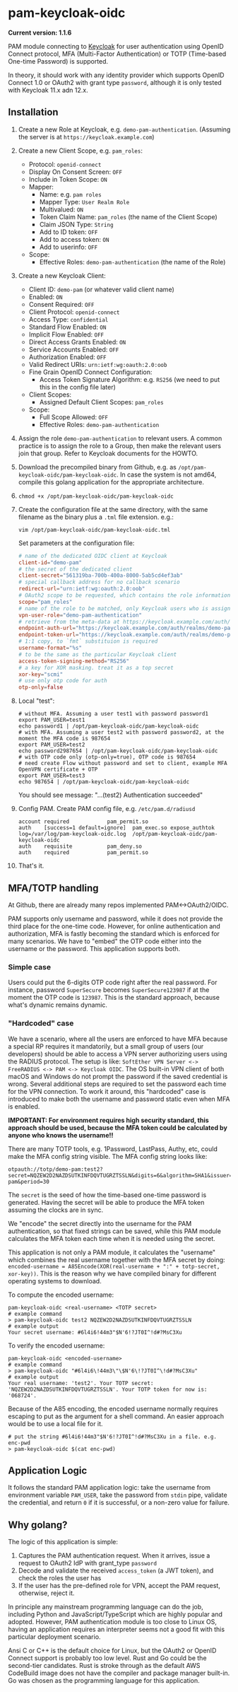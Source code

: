 # pam-keycloak-oidc

**Current version: 1.1.6**

PAM module connecting to [Keycloak](https://www.keycloak.org/) for user authentication using OpenID Connect protocol,
MFA (Multi-Factor Authentication) or TOTP (Time-based One-time Password) is supported.

In theory, it should work with any identity provider which supports OpenID Connect 1.0 or OAuth2 with grant type
`password`, although it is only tested with Keycloak 11.x adn 12.x.

## Installation

1.  Create a new Role at Keycloak, e.g. `demo-pam-authentication`. (Assuming the server is at
    `https://keycloak.example.com`)

2.  Create a new Client Scope, e.g. `pam_roles`:
    * Protocol: `openid-connect`
    * Display On Consent Screen: `OFF`
    * Include in Token Scope: `ON`
    * Mapper:
        * Name: e.g. `pam roles`
        * Mapper Type: `User Realm Role`
        * Multivalued: `ON`
        * Token Claim Name: `pam_roles` (the name of the Client Scope)
        * Claim JSON Type: `String`
        * Add to ID token: `OFF`
        * Add to access token: `ON`
        * Add to userinfo: `OFF`
    * Scope:
        * Effective Roles: `demo-pam-authentication` (the name of the Role)

3.  Create a new Keycloak Client:
    * Client ID: `demo-pam` (or whatever valid client name)
    * Enabled: `ON`
    * Consent Required: `OFF`
    * Client Protocol: `openid-connect`
    * Access Type: `confidential`
    * Standard Flow Enabled: `ON`
    * Implicit Flow Enabled: `OFF`
    * Direct Access Grants Enabled: `ON`
    * Service Accounts Enabled: `OFF`
    * Authorization Enabled: `OFF`
    * Valid Redirect URIs: `urn:ietf:wg:oauth:2.0:oob`
    * Fine Grain OpenID Connect Configuration:
        * Access Token Signature Algorithm: e.g. `RS256` (we need to put this in the config file later)
    * Client Scopes:
        * Assigned Default Client Scopes: `pam_roles`
    * Scope:
        * Full Scope Allowed: `OFF`
        * Effective Roles: `demo-pam-authentication`

4.  Assign the role `demo-pam-authentication` to relevant users. A common practice is to assign the role to a Group,
    then make the relevant users join that group. Refer to Keycloak documents for the HOWTO.

5.  Download the precompiled binary from Github, e.g. as `/opt/pam-keycloak-oidc/pam-keycloak-oidc`. In case the
system is not amd64, compile this golang application for the appropriate architecture.

6.  ```shell
    chmod +x /opt/pam-keycloak-oidc/pam-keycloak-oidc
    ```

7.  Create the configuration file at the same directory, with the same filename as the binary plus a `.tml` file
    extension. e.g.:
    ```shell
    vim /opt/pam-keycloak-oidc/pam-keycloak-oidc.tml
    ```
    Set parameters at the configuration file:
    ```toml
    # name of the dedicated OIDC client at Keycloak
    client-id="demo-pam"
    # the secret of the dedicated client
    client-secret="561319ba-700b-400a-8000-5ab5cd4ef3ab"
    # special callback address for no callback scenario
    redirect-url="urn:ietf:wg:oauth:2.0:oob"
    # OAuth2 scope to be requested, which contains the role information of a user
    scope="pam_roles"
    # name of the role to be matched, only Keycloak users who is assigned with this role could be accepted
    vpn-user-role="demo-pam-authentication"
    # retrieve from the meta-data at https://keycloak.example.com/auth/realms/demo-pam/.well-known/openid-configuration
    endpoint-auth-url="https://keycloak.example.com/auth/realms/demo-pam/protocol/openid-connect/auth"
    endpoint-token-url="https://keycloak.example.com/auth/realms/demo-pam/protocol/openid-connect/token"
    # 1:1 copy, to `fmt` substituion is required
    username-format="%s"
    # to be the same as the particular Keycloak client
    access-token-signing-method="RS256"
    # a key for XOR masking. treat it as a top secret
    xor-key="scmi"
    # use only otp code for auth
    otp-only=false
    ```

8.  Local "test":
    ```shell
    # without MFA. Assuming a user test1 with password password1
    export PAM_USER=test1
    echo password1 | /opt/pam-keycloak-oidc/pam-keycloak-oidc
    # with MFA. Assuming a user test2 with password password2, at the moment the MFA code is 987654
    export PAM_USER=test2
    echo password2987654 | /opt/pam-keycloak-oidc/pam-keycloak-oidc
    # with OTP code only (otp-only=true), OTP code is 987654
    # need create Flow without password and set to client, example MFA OpenVPN certificate + OTP
    export PAM_USER=test3
    echo 987654 | /opt/pam-keycloak-oidc/pam-keycloak-oidc
    ```
    You should see message: "...(test2) Authentication succeeded"

9.  Config PAM. Create PAM config file, e.g. `/etc/pam.d/radiusd`
    ```
    account	required			pam_permit.so
    auth	[success=1 default=ignore]	pam_exec.so	expose_authtok	log=/var/log/pam-keycloak-oidc.log	/opt/pam-keycloak-oidc/pam-keycloak-oidc
    auth	requisite			pam_deny.so
    auth	required			pam_permit.so
    ```
10.  That's it.

## MFA/TOTP handling

At Github, there are already many repos implemented PAM<->OAuth2/OIDC.

PAM supports only username and password, while it does not provide the third place for the one-time code. However,
for online authentication and authorization, MFA is fastly becoming the standard which is enforced for many scenarios.
We have to "embed" the OTP code either into the username or the password. This application supports both.

### Simple case

Users could put the 6-digits OTP code right after the real password. For instance, password `SuperSecure` becomes
`SuperSecure123987` if at the moment the OTP code is `123987`. This is the standard approach, because what's dynamic
remains dynamic.

### "Hardcoded" case

We have a scenario, where all the users are enforced to have MFA because a special RP requires it mandatorily, but
a small group of users (our developers) should be able to access a VPN server authorizing users using the RADIUS
protocol. The setup is like: `SoftEther VPN Server <-> FreeRADIUS <-> PAM <-> Keycloak OIDC`. The OS built-in VPN client
of both macOS and Windows do not prompt the password if the saved credential is wrong. Several additional steps are
required to set the password each time for the VPN connection. To work it around, this "hardcoded" case is introduced
to make both the username and password static even when MFA is enabled.

**IMPORTANT: For environment requires high security standard, this approach should be used, because the MFA token
could be calculated by anyone who knows the username!!**

There are many TOTP tools, e.g. 1Password, LastPass, Authy, etc, could make the MFA config string visible. The MFA
config string looks like:
```
otpauth://totp/demo-pam:test2?secret=NQZEW2D2NAZDSUTKINFDQVTUGRZTSSLN&digits=6&algorithm=SHA1&issuer=demo-pam&period=30
```
The `secret` is the seed of how the time-based one-time password is generated. Having the secret will be able to produce
the MFA token assuming the clocks are in sync.

We "encode" the secret directly into the username for the PAM authentication, so that fixed strings can be saved, while
this PAM module calculates the MFA token each time when it is needed using the secret.

This application is not only a PAM module, it calculates the "username" which combines the real username together with
the MFA secret by doing: `encoded-username = A85Encode(XOR(real-username + ":" + totp-secret, xor-key))`. This is the
reason why we have compiled binary for different operating systems to download.

To compute the encoded username:
```shell
pam-keycloak-oidc <real-username> <TOTP secret>
# example command
> pam-keycloak-oidc test2 NQZEW2D2NAZDSUTKINFDQVTUGRZTSSLN
# example output
Your secret username: #6l4i6!44m3"$N'6!?JT0I^!d#?MsC3Xu
```

To verify the encoded username:
```shell
pam-keycloak-oidc <encoded-username>
# example command
> pam-keycloak-oidc "#6l4i6\!44m3\"\$N'6\!?JT0I^\!d#?MsC3Xu"
# example output
Your real username: 'test2'. Your TOTP secret: 'NQZEW2D2NAZDSUTKINFDQVTUGRZTSSLN'. Your TOTP token for now is: '068724'.
```

Because of the A85 encoding, the encoded username normally requires escaping to put as the argument for a shell command.
An easier approach would be to use a local file for it.
```shell
# put the string #6l4i6!44m3"$N'6!?JT0I^!d#?MsC3Xu in a file. e.g. enc-pwd
> pam-keycloak-oidc $(cat enc-pwd)
```

## Application Logic

It follows the standard PAM application logic: take the username from environment variable `PAM_USER`, take the password
from `stdin` pipe, validate the credential, and return `0` if it is successful, or a non-zero value for failure.

## Why golang?

The logic of this application is simple:
1.  Captures the PAM authentication request. When it arrives, issue a request to OAuth2 IdP with grant_type `password`
2.  Decode and validate the received `access_token` (a JWT token), and check the roles the user has
3.  If the user has the pre-defined role for VPN, accept the PAM request, otherwise, reject it.

In principle any mainstream programming language can do the job, including Python and JavaScript/TypeScript which are
highly popular and adopted. However, PAM authentication module is too close to Linux OS, having an application requires
an interpreter seems not a good fit with this particular deployment scenario.

Ansi C or C++ is the default choice for Linux, but the OAuth2 or OpenID Connect support is probably too low level.
Rust and Go could be the second-tier candidates. Rust is stroke through as the default AWS CodeBuild image does not
have the compiler and package manager built-in. Go was chosen as the programming language for this application.
